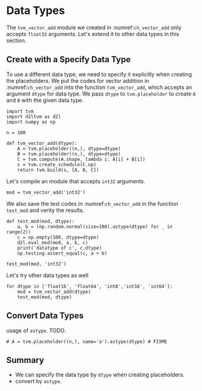 # Data Types

The `tvm_vector_add` module we created in :numref:`ch_vector_add` only accepts `float32` arguments. Let's extend it to other data types in this section.


## Create with a Specify Data Type

To use a different data type, we need to specify it explicitly when creating the placeholders. We put the codes for vector addition in :numref:`ch_vector_add` into the function `tvm_vector_add`, which accepts an argument `dtype` for data type. We pass `dtype` to `tvm.placeholder` to create `A` and `B` with the given data type.

```{.python .input}
import tvm
import d2ltvm as d2l
import numpy as np

n = 100

def tvm_vector_add(dtype):
    A = tvm.placeholder((n,), dtype=dtype)
    B = tvm.placeholder((n,), dtype=dtype)
    C = tvm.compute(A.shape, lambda i: A[i] + B[i])
    s = tvm.create_schedule(C.op)
    return tvm.build(s, [A, B, C])
```

Let's compile an module that accepts `int32` arguments.

```{.python .input}
mod = tvm_vector_add('int32')
```

We also save the test codes in :numref:`ch_vector_add` in the function `test_mod` and verity the results.

```{.python .input}
def test_mod(mod, dtype):    
    a, b = (np.random.normal(size=100).astype(dtype) for _ in range(2))
    c = np.empty(100, dtype=dtype)
    d2l.eval_mod(mod, a, b, c)
    print('datatype of c', c.dtype)
    np.testing.assert_equal(c, a + b)
    
test_mod(mod, 'int32')
```

Let's try other data types as well

```{.python .input}
for dtype in ['float16', 'float64', 'int8','int16', 'int64']:
    mod = tvm_vector_add(dtype)
    test_mod(mod, dtype)
```

## Convert Data Types

usage of `astype`. TODO.

```{.python .input}
# A = tvm.placeholder((n,), name='a').astype(dtype) # FIXME
```

## Summary

- We can specify the data type by `dtype` when creating placeholders.
- convert by `astype`.
